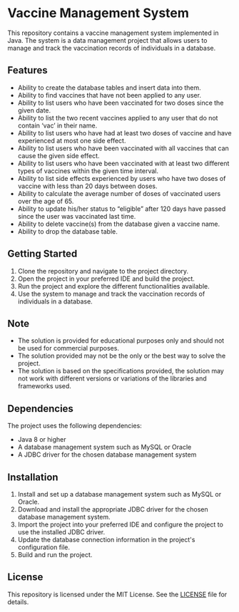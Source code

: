 # Vaccine Management System

This repository contains a vaccine management system implemented in Java. The system is a data management project that allows users to manage and track the vaccination records of individuals in a database.

## Features

- Ability to create the database tables and insert data into them.
- Ability to find vaccines that have not been applied to any user.
- Ability to list users who have been vaccinated for two doses since the given date.
- Ability to list the two recent vaccines applied to any user that do not contain ‘vac’ in their name.
- Ability to list users who have had at least two doses of vaccine and have experienced at most one side effect.
- Ability to list users who have been vaccinated with all vaccines that can cause the given side effect.
- Ability to list users who have been vaccinated with at least two different types of vaccines within the given time interval.
- Ability to list side effects experienced by users who have two doses of vaccine with less than 20 days between doses.
- Ability to calculate the average number of doses of vaccinated users over the age of 65.
- Ability to update his/her status to “eligible” after 120 days have passed since the user was vaccinated last time.
- Ability to delete vaccine(s) from the database given a vaccine name.
- Ability to drop the database table.

## Getting Started

1. Clone the repository and navigate to the project directory.
2. Open the project in your preferred IDE and build the project.
3. Run the project and explore the different functionalities available.
4. Use the system to manage and track the vaccination records of individuals in a database.

## Note

- The solution is provided for educational purposes only and should not be used for commercial purposes.
- The solution provided may not be the only or the best way to solve the project.
- The solution is based on the specifications provided, the solution may not work with different versions or variations of the libraries and frameworks used.

## Dependencies

The project uses the following dependencies:
- Java 8 or higher
- A database management system such as MySQL or Oracle
- A JDBC driver for the chosen database management system

## Installation

1. Install and set up a database management system such as MySQL or Oracle.
2. Download and install the appropriate JDBC driver for the chosen database management system.
3. Import the project into your preferred IDE and configure the project to use the installed JDBC driver.
4. Update the database connection information in the project's configuration file.
5. Build and run the project.

## License

This repository is licensed under the MIT License. See the [LICENSE](LICENSE) file for details.

